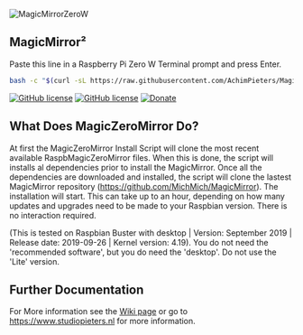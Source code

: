 ![MagicMirrorZeroW](https://raw.githubusercontent.com/AchimPieters/MagicZeroMirror/master/images/MagicMirror.png)

## MagicMirror²

Paste this line in a Raspberry Pi Zero W Terminal prompt and press Enter.

```bash
bash -c "$(curl -sL https://raw.githubusercontent.com/AchimPieters/MagicZeroMirror/master/MMZeroInstallScript.sh)"
```


[![GitHub license](https://img.shields.io/badge/License-MIT-yellow.svg)](https://raw.githubusercontent.com/hyperion-project/hyperion.ng/master/LICENSE)
[![GitHub license](https://img.shields.io/github/v/release/achimpieters/MagicZeroMirror)](https://img.shields.io/github/v/release/achimpieters/MagicZeroMirror)
[![Donate](https://img.shields.io/badge/donate-PayPal-blue.svg)](https://paypal.me/AJFPieters)

## What Does MagicZeroMirror Do?

At first the MagicZeroMirror Install Script will clone the most recent available RaspbMagicZeroMirror files. When this is done, the script will installs al dependencies prior to install the MagicMirror. Once all the dependencies are downloaded and installed, the script will clone the lastest MagicMirror repository (https://github.com/MichMich/MagicMirror). The installation will start. This can take up to an hour, depending on how many updates and upgrades need to be made to your Raspbian version. There is no interaction required.

(This is tested on Raspbian Buster with desktop | Version: September 2019 | Release date: 2019-09-26 | Kernel version: 4.19). You do not need the 'recommended software', but you do need the 'desktop'. Do not use the 'Lite' version.

## Further Documentation

For More information see the [Wiki page](https://github.com/AchimPieters/MagicZeroMirror/wiki) or go to https://www.studiopieters.nl for more information.
